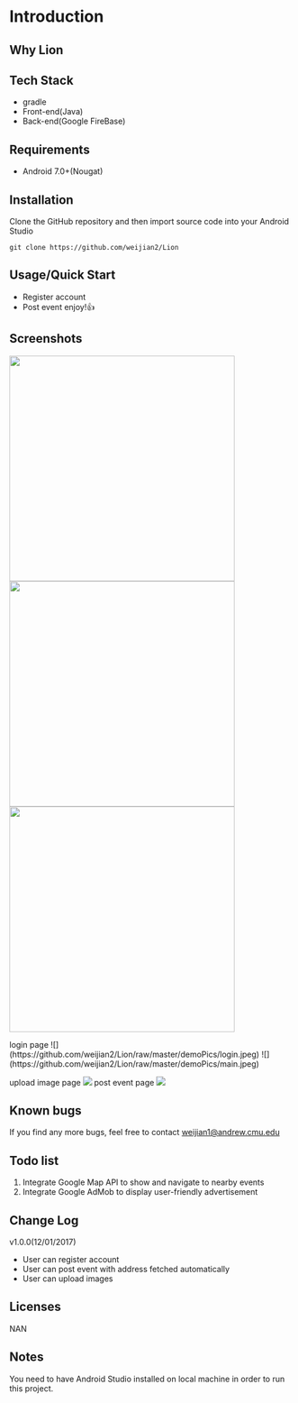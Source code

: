 # Introduction

## Why Lion

## Tech Stack
* gradle
* Front-end(Java)
* Back-end(Google FireBase)

## Requirements
* Android 7.0+(Nougat)

## Installation
Clone the GitHub repository and then import source code into your Android Studio

```
git clone https://github.com/weijian2/Lion
```


## Usage/Quick Start
* Register account
* Post event enjoy!:+1:

## Screenshots
<p float="left">
  <img src="https://github.com/weijian2/Lion/raw/master/demoPics/login.jpeg" width="400" />
  <img src="https://github.com/weijian2/Lion/raw/master/demoPics/login.jpeg" width="400" /> 
  <img src="https://github.com/weijian2/Lion/raw/master/demoPics/login.jpeg" width="400" />
</p>
login page
![](https://github.com/weijian2/Lion/raw/master/demoPics/login.jpeg) ![](https://github.com/weijian2/Lion/raw/master/demoPics/main.jpeg)

upload image page
![](https://github.com/weijian2/Lion/raw/master/demoPics/upload.jpeg)
post event page
![](https://github.com/weijian2/Lion/raw/master/demoPics/post.jpeg)

## Known bugs
If you find any more bugs, feel free to contact weijian1@andrew.cmu.edu

## Todo list
1. Integrate Google Map API to show and navigate to nearby events
2. Integrate Google AdMob to display user-friendly advertisement

## Change Log
v1.0.0(12/01/2017)<br>
* User can register account
* User can post event with address fetched automatically
* User can upload images

## Licenses
NAN

## Notes
You need to have Android Studio installed on local machine in order to run this project.

